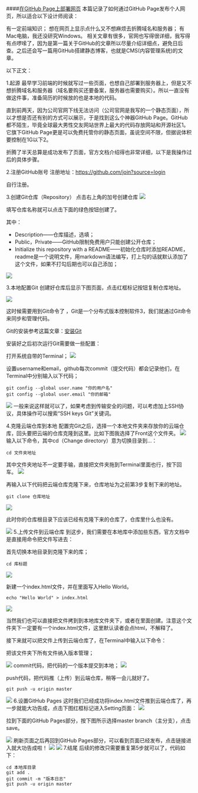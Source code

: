 ####[在GitHub Page上部署网页](https://www.jianshu.com/p/5f3effb3eaad)
本篇记录了如何通过GitHub Page发布个人网页，所以适合以下设计师阅读：

有一定前端知识；
想在网页上显示点什么又不想麻烦去折腾域名和服务器；
有Mac电脑，我还没研究Windows。
相关文章有很多，官网也写得很详细，我写得有点啰嗦了，因为是第一篇关于GitHub的文章所以尽量介绍详细点，避免日后查。之后还会写一篇用GitHub搭建静态博客，也就是CMS(内容管理系统)的文章。

以下正文：

1.起源
最早学习前端的时候就写过一些页面，也想自己部署到服务器上，但是又不想折腾域名和服务器（域名要购买还要备案，服务器也需要购买）。所以一直没有做这件事，准备简历的时候放的也是本地的代码。

直到前两天，因为公司官网下线无法访问（公司官网是我写的一个静态页面），所以才想是否还有别的方式可以展示，于是找到这么个神器GitHub Page。GitHub都不陌生，毕竟全球最大男性交友网站世界上最大的代码存放网站和开源社区1。它旗下GitHub Page更是可以免费托管你的静态页面，虽说空间不限，但据说体积要控制在1G以下2。

折腾了半天总算是成功发布了页面，官方文档介绍得也非常详细，以下是我操作过后的具体步骤。

2.注册GitHub账号
注册地址：https://github.com/join?source=login

自行注册。

3.创建Git仓库（Repository）
点击右上角的加号创建仓库
![](https://upload-images.jianshu.io/upload_images/1244049-cac600d3196ca6b6.png?imageMogr2/auto-orient/strip|imageView2/2/w/782/format/webp)

填写仓库名称就可以点击下面的绿色按钮创建了。

其中：

- Description——仓库描述，选填；
- Public，Private——GitHub限制免费用户只能创建公开仓库；
- Initialize this repository with a README——初始化仓库时添加README，readme是一个说明文件，用markdown语法编写，打上勾的话就默认添加了这个文件，如果不打勾后期也可以自己添加；

![](https://upload-images.jianshu.io/upload_images/1244049-617ee90efd948337.png?imageMogr2/auto-orient/strip|imageView2/2/w/1200/format/webp)

3.本地配置Git
创建好仓库后显示下图页面，点击红框标记按钮复制仓库地址。

![](https://upload-images.jianshu.io/upload_images/1244049-8c8d8aa311cad45d.png?imageMogr2/auto-orient/strip|imageView2/2/w/1200/format/webp)

这时候需要用到Git命令了 ，Git是一个分布式版本控制软件3，我们就通过Git命令来同步和管理代码。

Git的安装参考这篇文章：[安装Git](https://www.liaoxuefeng.com/wiki/896043488029600/896067074338496)

安装好之后初次运行Git需要做一些配置：

打开系统自带的Terminal；
![](https://upload-images.jianshu.io/upload_images/1244049-5e8df46f16e5fbbc.png?imageMogr2/auto-orient/strip|imageView2/2/w/1200/format/webp)

设置username和email，github每次commit（提交代码）都会记录他们，在Terminal中分别输入以下代码；
```
git config --global user.name "你的用户名"
git config --global user.email "你的邮箱"
```
![](https://upload-images.jianshu.io/upload_images/1244049-cf2edf84ecc05487.png?imageMogr2/auto-orient/strip|imageView2/2/w/1200/format/webp)
一般来说这样就可以了，如果考虑到传输安全的问题，可以考虑加上SSH协议，具体操作可以搜索“SSH keys Git”关键词。

4.克隆云端仓库到本地
配置完Git之后，选择一个本地文件夹来存放你的云端仓库，回头要把云端的仓库克隆到这里。比如下图我选择了Front这个文件夹。
![](https://upload-images.jianshu.io/upload_images/1244049-71be28571a727116.png?imageMogr2/auto-orient/strip|imageView2/2/w/1200/format/webp)
输入以下命令，其中cd（Change directory）意为切换目录到...：
```
cd 文件夹地址
```
其中文件夹地址不一定要手输，直接把文件夹拖到Terminal里面也行，按下回车。
![](https://upload-images.jianshu.io/upload_images/1244049-58d55bdb72d8b77a.png?imageMogr2/auto-orient/strip|imageView2/2/w/1200/format/webp)

再输入以下代码把云端仓库克隆下来，仓库地址为之前第3步复制下来的地址。

```
git clone 仓库地址
```
![](https://upload-images.jianshu.io/upload_images/1244049-44c4f4206896dd2c.png?imageMogr2/auto-orient/strip|imageView2/2/w/1200/format/webp)

此时你的仓库根目录下应该已经有克隆下来的仓库了，仓库里什么也没有。

![](https://upload-images.jianshu.io/upload_images/1244049-c2c740dd1cacabef.png?imageMogr2/auto-orient/strip|imageView2/2/w/1200/format/webp)
5.上传文件到云端仓库
到这步，我们需要在本地库中添加些东西，官方文档中是直接用命令把文件写进去：

首先切换本地目录到克隆下来的库；

```
cd 库标题
```

![](https://upload-images.jianshu.io/upload_images/1244049-3ab6c6a4a3f9644a.png?imageMogr2/auto-orient/strip|imageView2/2/w/1200/format/webp)

新建一个index.html文件，并在里面写入Hello World。

```
echo "Hello World" > index.html
```
![](https://upload-images.jianshu.io/upload_images/1244049-5c0d29c3eb788de8.png?imageMogr2/auto-orient/strip|imageView2/2/w/1200/format/webp)

当然我们也可以直接把文件拷到到本地库文件夹下，或者在里面创建。注意这个文件夹下一定要有一个index.html文件，这里默认读者会点html，不解释了。

接下来就可以把文件上传到云端仓库了，在Terminal中输入以下命令：

把该文件夹下所有文件纳入版本管理；

![](https://upload-images.jianshu.io/upload_images/1244049-45f25b7563b6d687.png?imageMogr2/auto-orient/strip|imageView2/2/w/1200/format/webp)
commit代码，把代码的一个版本提交到本地；
![](https://upload-images.jianshu.io/upload_images/1244049-ae2ffb523322d75f.png?imageMogr2/auto-orient/strip|imageView2/2/w/1200/format/webp)

push代码，把代码推（上传）到云端仓库，稍等一会儿就好了。
```
git push -u origin master
```
![](https://upload-images.jianshu.io/upload_images/1244049-78103af4d37aec59.png?imageMogr2/auto-orient/strip|imageView2/2/w/1200/format/webp)
6.设置GitHub Pages
这时我们已经成功将index.html文件推到云端仓库了，再一步就能大功告成，点击下图红框标记进入Setting页面：
![](https://upload-images.jianshu.io/upload_images/1244049-ac0dadfabc2f61c4.png?imageMogr2/auto-orient/strip|imageView2/2/w/1200/format/webp)

拉到下面的GitHub Pages部分，按下图所示选择master branch（主分支），点击save。

![](https://upload-images.jianshu.io/upload_images/1244049-17c06633980370c2.png?imageMogr2/auto-orient/strip|imageView2/2/w/1200/format/webp)
刷新页面之后再回到GitHub Pages部分，可以看到页面已经发布，点击链接进入就大功告成啦！
![](https://upload-images.jianshu.io/upload_images/1244049-190dd761297c274a.png?imageMogr2/auto-orient/strip|imageView2/2/w/1200/format/webp)
![](https://upload-images.jianshu.io/upload_images/1244049-b70cc8dbb937e098.png?imageMogr2/auto-orient/strip|imageView2/2/w/1046/format/webp)
7.结尾
后续的修改只需要重复第5步就可以了，代码如下：
```
cd 本地库目录
git add .
git commit -m "版本日志"
git push -u origin master
```
